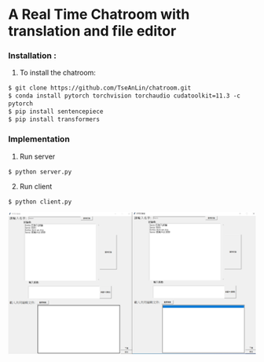  
# A Real Time Chatroom with translation and file editor

### Installation : 

1. To install the chatroom:
```
$ git clone https://github.com/TseAnLin/chatroom.git
$ conda install pytorch torchvision torchaudio cudatoolkit=11.3 -c pytorch
$ pip install sentencepiece
$ pip install transformers
```
### Implementation
1. Run server
```
$ python server.py
```
2. Run client
```
$ python client.py
```
![chat_image](./img/chat.png)
  

	 

  

